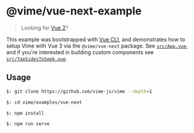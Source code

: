 # @vime/vue-next-example

> Looking for [Vue 2](../vue)?

This example was bootstrapped with [Vue CLI](https://cli.vuejs.org), and demonstrates how to setup
Vime with Vue 3 via the `@vime/vue-next` package. See [`src/App.vue`](./src/App.vue), and if you're
interested in building custom components see [`src/TapSidesToSeek.vue`](./src/TapSidesToSeek.vue).

## Usage

```bash
$: git clone https://github.com/vime-js/vime --depth=1

$: cd vime/examples/vue-next

$: npm install

$: npm run serve
```
